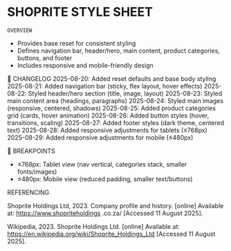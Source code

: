    SHOPRITE STYLE SHEET
   ===================================================

    OVERVIEW
   - Provides base reset for consistent styling
   - Defines navigation bar, header/hero, main content, 
     product categories, buttons, and footer
   - Includes responsive and mobile-friendly design

   📝 CHANGELOG
   2025-08-20: Added reset defaults and base body styling
   2025-08-21: Added navigation bar (sticky, flex layout, hover effects)
   2025-08-22: Styled header/hero section (title, image, layout)
   2025-08-23: Styled main content area (headings, paragraphs)
   2025-08-24: Styled main images (responsive, centered, shadows)
   2025-08-25: Added product categories grid (cards, hover animation)
   2025-08-26: Added button styles (hover, transitions, scaling)
   2025-08-27: Added footer styles (dark theme, centered text)
   2025-08-28: Added responsive adjustments for tablets (≤768px)
   2025-08-29: Added responsive adjustments for mobile (≤480px)

   📱 BREAKPOINTS
   - ≤768px: Tablet view (nav vertical, categories stack, smaller fonts/images)
   - ≤480px: Mobile view (reduced padding, smaller text/buttons)
     





REFERENCING

Shoprite Holdings Ltd, 2023. Company profile and history. [online] Available at: https://www.shopriteholdings .co.za/ [Accessed 11 August 2025].


Wikipedia, 2023. Shoprite Holdings Ltd. [online] Available at:   https://en.wikipedia.org/wiki/Shoprite_Holdings_Ltd [Accessed 11 August 2025].










